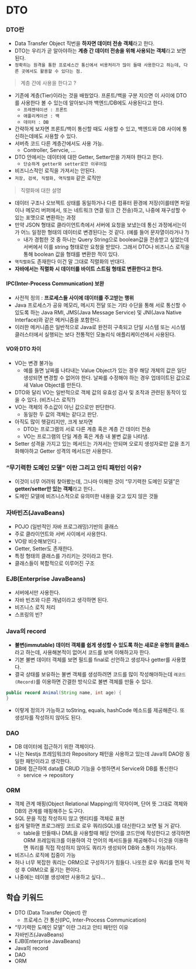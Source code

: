 # DTO


### DTO란
- Data Transfer Object 직번을 **하자면 데이터 전송 객체**라고 한다.
- DTO는 우리가 곧 알아야하는 **계층 간 데이터 전송을 위해 사용되는 객체**라고 보면 된다.
- `정확히는 원격을 통한 프로세스간 통신에서 비용처리가 많이 들때 사용한다고 하는데, 다른 곳에서도 활용할 수 있다는 점.`

> 계층 간에 사용을 한다고 ? 
- 기존에 계층(Tier)이라는 것을 배웠었다. 프론트/백을 구분 지으면 이 사이에 DTO를 사용한다 볼 수 있는데 알아보니까 백엔드/DB에도 사용된다고 한다. 
    - `프레젠테이션 : 프론트`
    - `애플리케이션 : 백`
    - `데이터 : DB`
- 간략하게 보자면 프론트/백이 통신할 때도 사용할 수 있고, 백엔드와 DB 사이에 통신하는데에도 사용할 수 있다. 
- 서버측 코드 다른 계층간에서도 사용 가능.
    - Controller, Servcie, ...
- DTO 안에서는 데이터에 대한 Getter, Setter만을 가져야 한다고 한다. 
    - `단순하게 getter와 setter로만 이루어짐`
- 비즈니스적인 로직을 가져서는 안된다. 
- `저장, 검색, 직렬화, 역직렬화` 같은 로직만

> 직렬화에 대한 설명
- 데이터 구조나 오브젝트 상태를 동일하거나 다른 컴퓨터 환경에 저장(이를테면 파일이나 메모리 버퍼에서, 또는 네트워크 연결 링크 간 전송)하고, 나중에 재구성할 수 있는 포맷으로 변환하는 과정
- 만약 JSON 형태로 클라이언트측에서 서버에 요청을 보냈는데 통신 과정에서는이가 어느 일정한 형태의 데이터로 변경된다는 것 같다. (예를 들어 문자열이라거나 ?)
    - 내가 경험한 것 중 하나는 Query String으로 boolean값을 전송받고 싶었는데 서버에서 이를 string 형태로만 요청을 받았다. 그래서 DTO나 비즈니스 로직을 통해 boolean 값을 형태를 변환한 적이 있다.
- `역직렬화`도 존재한다 이건 말 그대로 직렬화의 반대다.
- **자바에서는 직렬화 시 데이터를 바이트 스트림 형태로 변환한다고 한다.**

#### IPC(Inter-Process Communication) 보완
- 사전적 정의 : **프로세스들 사이에 데이터를 주고받는 행위**
- Java 프로세스가 공유 메모리, 메시지 전달 또는 기타 수단을 통해 서로 통신할 수 있도록 하는 Java RMI, JMS(Java Message Service) 및 JNI(Java Native Interface)와 같은 메커니즘을 포함한다. 
- 이러한 메커니즘은 일반적으로 Java로 완전히 구축되고 단일 시스템 또는 시스템 클러스터에서 실행되는 보다 전통적인 모놀리식 애플리케이션에서 사용된다.


#### VO와 DTO 차이 
- VO는 변경 불가능 
    - 예를 들면 날짜를 나타내는 Value Object가 있는 경우 해당 개체의 값은 일단 생성되면 변경할 수 없어야 한다. 날짜를 수정해야 하는 경우 업데이트된 값으로 새 Value Object를 만든다.
- DTO와 달리 VO는 일반적으로 객체 값의 유효성 검사 및 조작과 관련된 동작이 있을 수 있다. (비즈니스 로직?)
- VO는 객체의 주소값이 아닌 값으로만 판단한다. 
    - 동일한 두 값의 객체는 같다고 판단.
- 아직도 많이 헷갈리지만, 크게 보자면
    - DTO는 프로그램의 서로 다른 계층 혹은 계층 간 데이터 전송
    - VO는 프로그램의 단일 계층 혹은 계층 내 불변 값을 나타냄.
- Setter 성격을 가지고 있는 메서드는 가져서는 안되며 오로지 생성자로만 값을 초기화해야하고 Getter 성격의 메서드만 사용한다.

### “무기력한 도메인 모델” 이란 그리고 안티 패턴인 이유?
- 이것이 너무 어려워 찾아봤는데, 그나마 이해한 것이 “무기력한 도메인 모델”은 **getter/setter만 있는 객체**라고 한다..
- 도메인 모델에 비즈니스적으로 유의미한 내용을 갖고 있지 않은 것들

### 자바빈즈(JavaBeans)
- POJO (일반적인 자바 프로그래밍)기반의 클래스
- 주로 클라이언트와 서버 사이에서 사용한다. 
- VO랑 비슷해보인다 ..
- Getter, Setter도 존재한다.
- 특정 형태의 클래스를 가리키는 것이라고 한다. 
- 클래스들이 복합적으로 이루어진 구조

### EJB(Enterprise JavaBeans)
- 서버에서만 사용한다. 
- 자바 빈즈와 다른 개념이라고 생각하면 된다. 
- 비즈니스 로직 처리 
- 스프링의 빈?

### Java의 record
- **불변(immutable) 데이터 객체를 쉽게 생성할 수 있도록 하는 새로운 유형의 클래스**라고 하는데, 사용해본적이 없어서 코드를 보며 이해하고자 한다. 
- 기본 불변 데이터 객체를 보면 필드를 final로 선언하고 생성자나 getter를 사용했다. 
- 결국 상태를 보유하는 불변 객체를 생성하려면 코드를 많이 작성해야하는데 `레코드(Record)`를 이용하면 간결한 방식으로 불변 객체를 만들 수 있다.

```java
public record Animal(String name, int age) {
}
```
- 이렇게 정의가 가능하고 toString, equals, hashCode 메소드를 제공해준다. 또 생성자를 작성하지 않아도 된다.


### DAO
- DB 데이터에 접근하기 위한 객체이다. 
- 나는 Nestjs 프레임워크라 Repository 패턴을 사용하고 있는데 Java의 DAO랑 동일한 패턴이라고 생각한다.
- DB에 접근하여 data를 CRUD 기능을 수행하면서 Service와 DB를 통신한다
    - service -> repository 

### ORM
- 객체 관계 매핑(Object Relational Mapping)의 약자이며, 단어 뜻 그대로 객체와 DB의 관계를 매핑해주는 도구다.
- SQL 문을 직접 작성하지 않고 엔티티를 객체로 표현
- 쉽게 말하면 프로그래밍 코드로 로우 쿼리(SQL)를 대신한다고 보면 될 거 같다. 
    - table을 만들때나 DML을 사용할때 해당 언어를 코드안에 작성한다고 생각하면 ORM 프레임워크를 이용하여 각 언어의 메서드들을 제공해주니 이것을 이용하면 쿼리를 직접 작성하지 않아도 쿼리가 생성되어 DB와 소통이 가능하다. 
- 비즈니스 로직에 집중이 가능
- 허나 너무 복잡한 쿼리는 ORM으로 구성하기가 힘들다. 나또한 로우 쿼리를 먼저 작성 후 ORM으로 옮기는 편이다.
- 나중에는 테이블 생성에만 사용하고 싶다...

## 학습 키워드
- DTO (Data Transfer Object) 란
    - 프로세스 간 통신(IPC, Inter-Process Communication)
- “무기력한 도메인 모델” 이란 그리고 안티 패턴인 이유
- 자바빈즈(JavaBeans)
- EJB(Enterprise JavaBeans)
- Java의 record
- DAO
- ORM